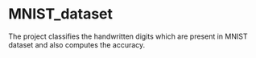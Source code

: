 # MNIST_dataset
The project classifies the handwritten digits which are present in MNIST dataset and also computes the accuracy.
